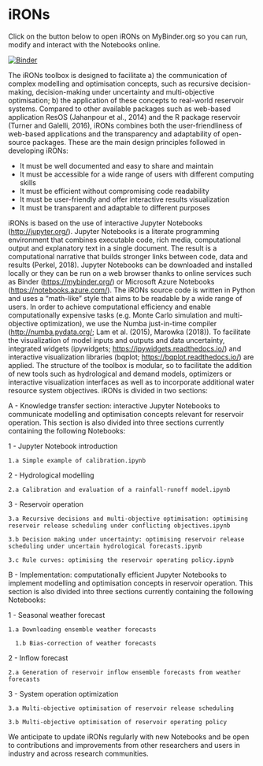 # iRONs
Click on the button below to open iRONs on MyBinder.org so you can run, modify and interact with the Notebooks online.

[![Binder](https://mybinder.org/badge_logo.svg)](https://mybinder.org/v2/gh/AndresPenuela/iRONs.git/master)

The iRONs toolbox is designed to facilitate a) the communication of complex modelling and optimisation concepts, such as recursive decision-making, decision-making under uncertainty and multi-objective optimisation; b) the application of these concepts to real-world reservoir systems. Compared to other available packages such as web-based application ResOS (Jahanpour et al., 2014) and the R package reservoir (Turner and Galelli, 2016), iRONs combines both the user-friendliness of web-based applications and the transparency and adaptability of open-source packages. These are the main design principles followed in developing iRONs:

-	It must be well documented and easy to share and maintain
-	It must be accessible for a wide range of users with different computing skills
-	It must be efficient without compromising code readability
-	It must be user-friendly and offer interactive results visualization
-	It must be transparent and adaptable to different purposes

iRONs is based on the use of interactive Jupyter Notebooks (http://jupyter.org/). Jupyter Notebooks is a literate programming environment that combines executable code, rich media, computational output and explanatory text in a single document. The result is a computational narrative that builds stronger links between code, data and results (Perkel, 2018). Jupyter Notebooks can be downloaded and installed locally or they can be run on a web browser thanks to online services such as Binder (https://mybinder.org/) or Microsoft Azure Notebooks (https://notebooks.azure.com/). The iRONs source code is written in Python and uses a “math-like” style that aims to be readable by a wide range of users. In order to achieve computational efficiency and enable computationally expensive tasks (e.g. Monte Carlo simulation and multi-objective optimization), we use the Numba just-in-time compiler (http://numba.pydata.org/; Lam et al. (2015), Marowka (2018)). To facilitate the visualization of model inputs and outputs and data uncertainty, integrated widgets (ipywidgets; https://ipywidgets.readthedocs.io/) and interactive visualization libraries (bqplot; https://bqplot.readthedocs.io/) are applied. The structure of the toolbox is modular, so to facilitate the addition of new tools such as hydrological and demand models, optimizers or interactive visualization interfaces as well as to incorporate additional water resource system objectives.
iRONs is divided in two sections:

A -	Knowledge transfer section: interactive Jupyter Notebooks to communicate modelling and optimisation concepts relevant for reservoir operation. This section is also divided into three sections currently containing the following Notebooks:

  1 - Jupyter Notebook introduction
  
    1.a	Simple example of calibration.ipynb
    
  2 - Hydrological modelling
  
    2.a	Calibration and evaluation of a rainfall-runoff model.ipynb
    
  3 - Reservoir operation
  
    3.a	Recursive decisions and multi-objective optimisation: optimising reservoir release scheduling under conflicting objectives.ipynb
    
    3.b	Decision making under uncertainty: optimising reservoir release scheduling under uncertain hydrological forecasts.ipynb
    
    3.c	Rule curves: optimising the reservoir operating policy.ipynb

B -	Implementation: computationally efficient Jupyter Notebooks to implement modelling and optimisation concepts in reservoir operation. This section is also divided into three sections currently containing the following Notebooks:

  1 - Seasonal weather forecast
  
    1.a	Downloading ensemble weather forecasts 
    
	  1.b Bias-correction of weather forecasts 
	  
  2 - Inflow forecast
  
    2.a	Generation of reservoir inflow ensemble forecasts from weather forecasts 
    
  3 - System operation optimization
  
    3.a	Multi-objective optimisation of reservoir release scheduling 
    
    3.b	Multi-objective optimisation of reservoir operating policy
    
We anticipate to update iRONs regularly with new Notebooks and be open to contributions and improvements from other researchers and users in industry and across research communities.
